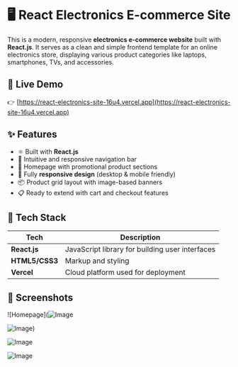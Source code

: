 # 🖥️ React Electronics E-commerce Site

This is a modern, responsive **electronics e-commerce website** built with **React.js**. It serves as a clean and simple frontend template for an online electronics store, displaying various product categories like laptops, smartphones, TVs, and accessories.

## 🚀 Live Demo

👉 [https://react-electronics-site-16u4.vercel.app](https://react-electronics-site-16u4.vercel.app)

## ✨ Features

- ⚛️ Built with **React.js**
- 🧭 Intuitive and responsive navigation bar
- 🛒 Homepage with promotional product sections
- 📱 Fully **responsive design** (desktop & mobile friendly)
- 📦 Product grid layout with image-based banners
- 📋 Ready to extend with cart and checkout features

## 📁 Tech Stack

| Tech | Description |
|------|-------------|
| **React.js** | JavaScript library for building user interfaces |
| **HTML5/CSS3** | Markup and styling |
| **Vercel** | Cloud platform used for deployment |

## 📸 Screenshots

![Homepage](![Image](https://github.com/user-attachments/assets/9f96e0f7-ca84-4084-b5bd-7ee39e1a3409)

![Image](https://github.com/user-attachments/assets/67e2919a-205d-4b01-85b1-575d0ccb6443))


![Image](https://github.com/user-attachments/assets/1a9dcd4b-9882-4f09-806b-27377d317518)

![Image](https://github.com/user-attachments/assets/5eb8fea3-9c93-4598-970c-4db413ac4f2e)




